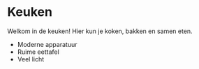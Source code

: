 # Keuken

Welkom in de keuken! Hier kun je koken, bakken en samen eten.

- Moderne apparatuur
- Ruime eettafel
- Veel licht
